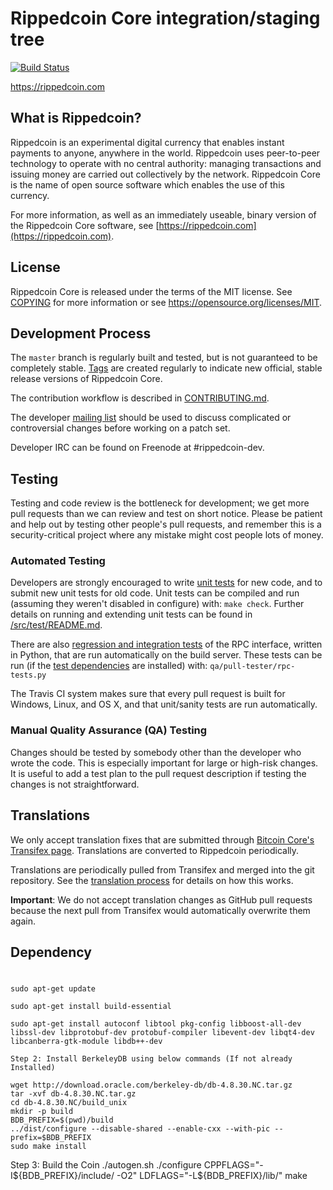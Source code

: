 Rippedcoin Core integration/staging tree
=====================================

[![Build Status](https://travis-ci.org/rippedcoin-project/rippedcoin.svg?branch=master)](https://travis-ci.org/rippedcoin-project/rippedcoin)

https://rippedcoin.com

What is Rippedcoin?
----------------

Rippedcoin is an experimental digital currency that enables instant payments to
anyone, anywhere in the world. Rippedcoin uses peer-to-peer technology to operate
with no central authority: managing transactions and issuing money are carried
out collectively by the network. Rippedcoin Core is the name of open source
software which enables the use of this currency.

For more information, as well as an immediately useable, binary version of
the Rippedcoin Core software, see [https://rippedcoin.com](https://rippedcoin.com).

License
-------

Rippedcoin Core is released under the terms of the MIT license. See [COPYING](COPYING) for more
information or see https://opensource.org/licenses/MIT.

Development Process
-------------------

The `master` branch is regularly built and tested, but is not guaranteed to be
completely stable. [Tags](https://github.com/rippedcoin-project/rippedcoin/tags) are created
regularly to indicate new official, stable release versions of Rippedcoin Core.

The contribution workflow is described in [CONTRIBUTING.md](CONTRIBUTING.md).

The developer [mailing list](https://groups.google.com/forum/#!forum/rippedcoin-dev)
should be used to discuss complicated or controversial changes before working
on a patch set.

Developer IRC can be found on Freenode at #rippedcoin-dev.

Testing
-------

Testing and code review is the bottleneck for development; we get more pull
requests than we can review and test on short notice. Please be patient and help out by testing
other people's pull requests, and remember this is a security-critical project where any mistake might cost people
lots of money.

### Automated Testing

Developers are strongly encouraged to write [unit tests](src/test/README.md) for new code, and to
submit new unit tests for old code. Unit tests can be compiled and run
(assuming they weren't disabled in configure) with: `make check`. Further details on running
and extending unit tests can be found in [/src/test/README.md](/src/test/README.md).

There are also [regression and integration tests](/qa) of the RPC interface, written
in Python, that are run automatically on the build server.
These tests can be run (if the [test dependencies](/qa) are installed) with: `qa/pull-tester/rpc-tests.py`

The Travis CI system makes sure that every pull request is built for Windows, Linux, and OS X, and that unit/sanity tests are run automatically.

### Manual Quality Assurance (QA) Testing

Changes should be tested by somebody other than the developer who wrote the
code. This is especially important for large or high-risk changes. It is useful
to add a test plan to the pull request description if testing the changes is
not straightforward.

Translations
------------

We only accept translation fixes that are submitted through [Bitcoin Core's Transifex page](https://www.transifex.com/projects/p/bitcoin/).
Translations are converted to Rippedcoin periodically.

Translations are periodically pulled from Transifex and merged into the git repository. See the
[translation process](doc/translation_process.md) for details on how this works.

**Important**: We do not accept translation changes as GitHub pull requests because the next
pull from Transifex would automatically overwrite them again.


Dependency
------------

# 
```
sudo apt-get update  
```
```
sudo apt-get install build-essential
```
```
sudo apt-get install autoconf libtool pkg-config libboost-all-dev libssl-dev libprotobuf-dev protobuf-compiler libevent-dev libqt4-dev libcanberra-gtk-module libdb++-dev
```
```
Step 2: Install BerkeleyDB using below commands (If not already Installed)
```
```
wget http://download.oracle.com/berkeley-db/db-4.8.30.NC.tar.gz
tar -xvf db-4.8.30.NC.tar.gz
cd db-4.8.30.NC/build_unix
mkdir -p build
BDB_PREFIX=$(pwd)/build
../dist/configure --disable-shared --enable-cxx --with-pic --prefix=$BDB_PREFIX
sudo make install
```
Step 3: Build the Coin
./autogen.sh
./configure CPPFLAGS="-I${BDB_PREFIX}/include/ -O2" LDFLAGS="-L${BDB_PREFIX}/lib/"
make
```
